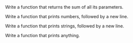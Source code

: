 Write a function that returns the sum of all its parameters.

Write a function that prints numbers, followed by a new line.

Write a function that prints strings, followed by a new line.

Write a function that prints anything.
